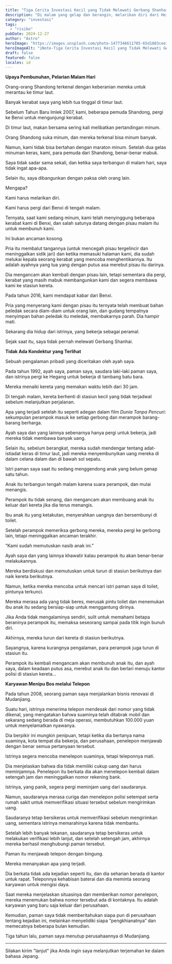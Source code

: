 ```yaml
---
title: "Tiga Cerita Investasi Kecil yang Tidak Melewati Gerbang Shanhai"
description: "Di malam yang gelap dan berangin, melarikan diri dari Heilongjiang, Jilin,"
category: "investasi"
tags:
  - "risiko"
pubDate: 2024-12-27
author: "Astro"
heroImage: "https://images.unsplash.com/photo-1477346611705-65d1883cee1e"
heroImageAlt: "iNote-Tiga Cerita Investasi Kecil yang Tidak Melewati Gerbang Shanhai"
draft: false
featured: false
locales: id
---
```


**Upaya Pembunuhan, Pelarian Malam Hari**

Orang-orang Shandong terkenal dengan keberanian mereka untuk merantau ke timur laut.

Banyak kerabat saya yang lebih tua tinggal di timur laut.

Sebelum Tahun Baru Imlek 2007, kami, beberapa pemuda Shandong, pergi ke Benxi untuk mengunjungi kerabat.

Di timur laut, makan bersama sering kali melibatkan pertandingan minum.

Orang Shandong suka minum, dan mereka terkenal bisa minum banyak.

Namun, kami tidak bisa bertahan dengan maraton minum. Setelah dua gelas minuman keras, kami, para pemuda dari Shandong, benar-benar mabuk.

Saya tidak sadar sama sekali, dan ketika saya terbangun di malam hari, saya tidak ingat apa-apa.

Selain itu, saya dibangunkan dengan paksa oleh orang lain.

Mengapa?

Kami harus melarikan diri.

Kami harus pergi dari Benxi di tengah malam.

Ternyata, saat kami sedang minum, kami telah menyinggung beberapa kerabat kami di Benxi, dan salah satunya datang dengan pisau malam itu untuk membunuh kami.

Ini bukan ancaman kosong.

Pria itu membalut tangannya (untuk mencegah pisau tergelincir dan meninggalkan sidik jari) dan ketika memasuki halaman kami, dia sudah melukai kepala seorang kerabat yang mencoba menghentikannya. Itu adalah ayahnya yang tua yang dengan putus asa merebut pisau itu darinya.

Dia mengancam akan kembali dengan pisau lain, tetapi sementara dia pergi, kerabat yang masih mabuk membangunkan kami dan segera membawa kami ke stasiun kereta.

Pada tahun 2016, kami mendapat kabar dari Benxi.

Pria yang menyerang kami dengan pisau itu ternyata telah membuat bahan peledak secara diam-diam untuk orang lain, dan gudang tempatnya menyimpan bahan peledak itu meledak, membakarnya parah. Dia hampir mati.

Sekarang dia hidup dari istrinya, yang bekerja sebagai peramal.

Sejak saat itu, saya tidak pernah melewati Gerbang Shanhai.

**Tidak Ada Kondektur yang Terlihat**

Sebuah pengalaman pribadi yang diceritakan oleh ayah saya.

Pada tahun 1992, ayah saya, paman saya, saudara laki-laki paman saya, dan istrinya pergi ke Hegang untuk bekerja di tambang batu bara.

Mereka menaiki kereta yang memakan waktu lebih dari 30 jam.

Di tengah malam, kereta berhenti di stasiun kecil yang tidak terjadwal sebelum melanjutkan perjalanan.

Apa yang terjadi setelah itu seperti adegan dalam film _Dunia Tanpa Pencuri_: sekumpulan perampok masuk ke setiap gerbong dan merampok barang-barang berharga.

Ayah saya dan yang lainnya sebenarnya hanya pergi untuk bekerja, jadi mereka tidak membawa banyak uang.

Selain itu, sebelum berangkat, mereka sudah mendengar tentang adat-istiadat keras di timur laut, jadi mereka menyembunyikan uang mereka di dalam celana dalam dan di bawah sol sepatu.

Istri paman saya saat itu sedang menggendong anak yang belum genap satu tahun.

Anak itu terbangun tengah malam karena suara perampok, dan mulai menangis.

Perampok itu tidak senang, dan mengancam akan membuang anak itu keluar dari kereta jika dia terus menangis.

Ibu anak itu yang ketakutan, menyerahkan uangnya dan bersembunyi di toilet.

Setelah perampok memeriksa gerbong mereka, mereka pergi ke gerbong lain, tetapi meninggalkan ancaman terakhir.

“Kami sudah memutuskan nasib anak ini.”

Ayah saya dan yang lainnya khawatir kalau perampok itu akan benar-benar melakukannya.

Mereka berdiskusi dan memutuskan untuk turun di stasiun berikutnya dan naik kereta berikutnya.

Namun, ketika mereka mencoba untuk mencari istri paman saya di toilet, pintunya terkunci.

Mereka merasa ada yang tidak beres, merusak pintu toilet dan menemukan ibu anak itu sedang bersiap-siap untuk menggantung dirinya.

Jika Anda tidak mengalaminya sendiri, sulit untuk memahami betapa beraninya perampok itu, memaksa seseorang sampai pada titik ingin bunuh diri.

Akhirnya, mereka turun dari kereta di stasiun berikutnya.

Sayangnya, karena kurangnya pengalaman, para perampok juga turun di stasiun itu.

Perampok itu kembali mengancam akan membunuh anak itu, dan ayah saya, dalam keadaan putus asa, merebut anak itu dan berlari menuju kantor polisi di stasiun kereta...

**Karyawan Menipu Bos melalui Telepon**

Pada tahun 2008, seorang paman saya menjalankan bisnis renovasi di Mudanjiang.

Suatu hari, istrinya menerima telepon mendesak dari nomor yang tidak dikenal, yang mengatakan bahwa suaminya telah ditabrak mobil dan sekarang sedang berada di meja operasi, membutuhkan 100.000 yuan untuk menyelamatkan nyawanya.

Dia berpikir ini mungkin penipuan, tetapi ketika dia bertanya nama suaminya, kota tempat dia bekerja, dan perusahaan, penelepon menjawab dengan benar semua pertanyaan tersebut.

Istrinya segera mencoba menelepon suaminya, tetapi teleponnya mati.

Dia menjelaskan bahwa dia tidak memiliki cukup uang dan harus meminjamnya. Penelepon itu berkata dia akan menelepon kembali dalam setengah jam dan meninggalkan nomor rekening bank.

Istrinya, yang panik, segera pergi meminjam uang dari saudaranya.

Namun, saudaranya merasa curiga dan menelepon polisi setempat serta rumah sakit untuk memverifikasi situasi tersebut sebelum mengirimkan uang.

Saudaranya tetap bersikeras untuk memverifikasi sebelum mengirimkan uang, sementara istrinya memarahinya karena tidak membantu.

Setelah lebih banyak tekanan, saudaranya tetap bersikeras untuk melakukan verifikasi lebih lanjut, dan setelah setengah jam, akhirnya mereka berhasil menghubungi paman tersebut.

Paman itu menjawab telepon dengan bingung.

Mereka menanyakan apa yang terjadi.

Dia berkata tidak ada kejadian seperti itu, dan dia seharian berada di kantor untuk rapat. Teleponnya kehabisan baterai dan dia meminta seorang karyawan untuk mengisi daya.

Saat mereka menjelaskan situasinya dan memberikan nomor penelepon, mereka menemukan bahwa nomor tersebut ada di kontaknya. Itu adalah karyawan yang baru saja keluar dari perusahaan.

Kemudian, paman saya tidak memberitahukan siapa pun di perusahaan tentang kejadian ini, melainkan menyelidiki siapa “pengkhianatnya” dan memecatnya beberapa bulan kemudian.

Tiga tahun lalu, paman saya menutup perusahaannya di Mudanjiang.

---

Silakan kirim "lanjut" jika Anda ingin saya melanjutkan terjemahan ke dalam bahasa Jepang.
